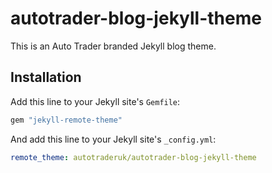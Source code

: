 # autotrader-blog-jekyll-theme

This is an Auto Trader branded Jekyll blog theme.

## Installation

Add this line to your Jekyll site's `Gemfile`:

```ruby
gem "jekyll-remote-theme"
```

And add this line to your Jekyll site's `_config.yml`:

```yaml
remote_theme: autotraderuk/autotrader-blog-jekyll-theme
```